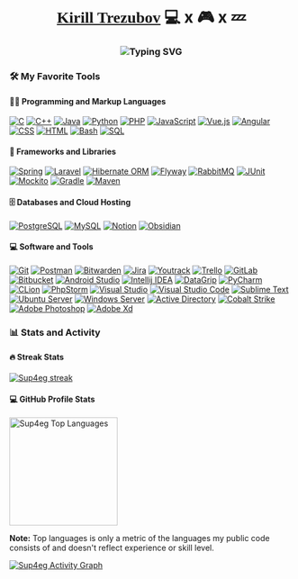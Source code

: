 <h1 align="center"><a href="https://www.linkedin.com/in/kirill-trezubov-50a009234/" style="font-family: Fira Code">Kirill Trezubov</a> 
💻  x 🎮 x 💤
<h3 align="center" dir="auto"<a href="https://github.com/Sup4eg"><img src="https://readme-typing-svg.demolab.com?font=Fira+Code&weight=600&pause=1000&random=false&width=600&lines=Programmer%2C+Developer%2C+Chief+Technical+Officer" alt="Typing SVG" /></a></h3>


<div> 
  <h3>🛠️ My Favorite Tools</h3>
  <h4>👨‍💻 Programming and Markup Languages</h4>
<p>
<a href="#"><img alt="C" src="https://custom-icon-badges.demolab.com/badge/C-03599C.svg?logo=c-in-hexagon&amp;logoColor=white"></a>
<a href="#"><img alt="C++" src="https://custom-icon-badges.demolab.com/badge/C++-9C033A.svg?logo=cpp2&logoColor=white"></a>
<a href="#"><img alt="Java" src="https://custom-icon-badges.demolab.com/badge/Java-007396.svg?logo=java&logoColor=white"></a>
<a href="#"><img alt="Python" src="https://custom-icon-badges.demolab.com/badge/Python-14354C.svg?logo=python&logoColor=white"></a>
<a href="#"><img alt="PHP" src="https://custom-icon-badges.demolab.com/badge/PHP-777BB4.svg?logo=php&logoColor=white"></a>
<a href="#"><img alt="JavaScript" src="https://custom-icon-badges.demolab.com/badge/JavaScript-F7DF1E.svg?logo=javascript&logoColor=black"></a>
<a href="#"><img alt="Vue.js" src="https://custom-icon-badges.demolab.com/badge/Vue.js-%2341b883?logo=Vue.js&logoColor=%23fff"></a>
<a href="#"><img alt="Angular" src="https://custom-icon-badges.demolab.com/badge/Angular-%23b52e31?logo=Angular&logoColor=%23fff"></a>
<a href="#"><img alt="CSS" src="https://custom-icon-badges.demolab.com/badge/CSS-1572B6.svg?logo=css3&logoColor=white"></a>
<a href="#"><img alt="HTML" src="https://custom-icon-badges.demolab.com/badge/HTML-E34F26.svg?logo=html5&logoColor=white"></a>
<a href="#"><img alt="Bash" src="https://custom-icon-badges.demolab.com/badge/Bash-121011.svg?logo=gnu-bash&logoColor=white"></a>
<a href="#"><img alt="SQL" src="https://custom-icon-badges.demolab.com/badge/SQL-025E8C.svg?logo=database&logoColor=white"></a>
</p>

  <h4>🧰 Frameworks and Libraries</h4>

<p>
<a href="#"><img alt="Spring" src="https://custom-icon-badges.demolab.com/badge/Spring-%23e2cc1e?logo=Spring&logoColor=%23fff"></a>
<a href="#"><img alt="Laravel" src="https://custom-icon-badges.demolab.com/badge/Laravel-%23fc0505?logo=Laravel&logoColor=%23fff"></a>
<a href="#"><img alt="Hibernate ORM" src="https://custom-icon-badges.demolab.com/badge/Hibernate-%23121011?logo=hibernate&logoColor=%23fff"></a>
<a href="#"><img alt="Flyway" src="https://custom-icon-badges.demolab.com/badge/Flyway-%23f00a15?logo=flyway&logoColor=%23fff"></a>
<a href="#"><img alt="RabbitMQ" src="https://custom-icon-badges.demolab.com/badge/RabbitMQ-%23121011?logo=rabbitmq&logoColor=%23f21707"></a>
<a href="#"><img alt="JUnit" src="https://custom-icon-badges.demolab.com/badge/JUnit-25A162.svg?logo=check-circle&logoColor=white"></a>  
<a href="#"><img alt="Mockito" src="https://custom-icon-badges.demolab.com/badge/Mockito-%23121011?logo=mocha&logoColor=%23fff"></a>
<a href="#"><img alt="Gradle" src="https://custom-icon-badges.demolab.com/badge/Gradle-%23423e31?logo=gradle"></a>
<a href="#"><img alt="Maven" src="https://custom-icon-badges.demolab.com/badge/Maven-%23474e80?logo=Apache%20Maven"></a>
</p>

  <h4>🗄️ Databases and Cloud Hosting</h4>

<p>
<a href="#"><img alt="PostgreSQL" src ="https://custom-icon-badges.demolab.com/badge/PostgreSQL-316192.svg?logo=postgresql&logoColor=white"></a>
<a href="#"><img alt="MySQL" src="https://custom-icon-badges.demolab.com/badge/MySQL-00f.svg?logo=mysql&logoColor=white"></a>
<a href="#"><img alt="Notion" src="https://custom-icon-badges.demolab.com/badge/Notion-010101.svg?logo=notion&logoColor=white"></a>
<a href="#"><img alt="Obsidian" src="https://custom-icon-badges.demolab.com/badge/Obsidian-%237356f0?logo=obsidian&logoColor=%23fff"></a>
</p>

  <h4>💻 Software and Tools</h4>

<p>
 <a href="#"><img alt="Git" src="https://custom-icon-badges.demolab.com/badge/Git-F05033.svg?logo=git&logoColor=white"></a>
 <a href="#"><img alt="Postman" src="https://custom-icon-badges.demolab.com/badge/Postman-FF6C37?logo=postman&logoColor=white"></a>
 <a href="#"><img alt="Bitwarden" src="https://custom-icon-badges.demolab.com/badge/-Bitwarden-175DDC?logo=bitwarden&logoColor=white"></a>
 <a href="#"><img alt="Jira" src="https://custom-icon-badges.demolab.com/badge/Jira-%231269e4?logo=Jira&logoColor=%23fff"></a>
 <a href="#"><img alt="Youtrack" src="https://custom-icon-badges.demolab.com/badge/Youtrack-%238264fa?logoColor=%23fff"></a>
 <a href="#"><img alt="Trello" src="https://custom-icon-badges.demolab.com/badge/Trello-%23293856?logo=Trello&logoColor=%23fff"></a>
 <a href="#"><img alt="GitLab" src="https://custom-icon-badges.demolab.com/badge/GitLab-%23fc6b0e?logo=gitlab&logoColor=%23fff"></a>
 <a href="#"><img alt="Bitbucket" src="https://custom-icon-badges.demolab.com/badge/Bitbucket-%232684ff?logo=Bitbucket&logoColor=%23fff"></a>
 <a href="#"><img alt="Android Studio" src="https://custom-icon-badges.demolab.com/badge/Android%20Studio-008678.svg?logo=android-studio&logoColor=white"></a>
 <a href="#"><img alt="Intellij IDEA" src="https://custom-icon-badges.demolab.com/badge/Intellij%20IDEA-%23147cef?logo=intellijidea&logoColor=%23fff"></a>
 <a href="#"><img alt="DataGrip" src="https://custom-icon-badges.demolab.com/badge/DataGrip-%23fb59e6?logo=datagrip&logoColor=%23fff"></a>
 <a href="#"><img alt="PyCharm" src="https://custom-icon-badges.demolab.com/badge/PyCharm-%2347dc80?logo=pycharm&logoColor=%23fff"></a>
 <a href="#"><img alt="CLion" src="https://custom-icon-badges.demolab.com/badge/CLion-%2308a9d0?logo=clion&logoColor=%23fff"></a>
 <a href="#"><img alt="PhpStorm" src="https://custom-icon-badges.demolab.com/badge/PhpStorm-%23954ff4?logo=phpstorm&logoColor=%23fff"></a>
 <a href="#"><img alt="Visual Studio" src="https://custom-icon-badges.demolab.com/badge/Visual%20Studio-%23a679dd?logo=visualstudio&logoColor=%23fff"></a>
 <a href="#"><img alt="Visual Studio Code" src="https://custom-icon-badges.demolab.com/badge/Visual%20Studio%20Code-0078d7.svg?logo=visual-studio-code&logoColor=white"></a>
 <a href="#"><img alt="Sublime Text" src="https://custom-icon-badges.demolab.com/badge/Sublime%20Text-%23484848?logo=sublimetext&logoColor=%23ff9702"></a>
 <a href="#"><img alt="Ubuntu Server" src="https://custom-icon-badges.demolab.com/badge/Ubuntu-%23fb4a0d?logo=ubuntu&logoColor=%23fff"></a>
 <a href="#"><img alt="Windows Server" src="https://custom-icon-badges.demolab.com/badge/Windows%20Server-%2300baf6?logo=windows10&logoColor=%23fff"></a>
 <a href="#"><img alt="Active Directory" src="https://custom-icon-badges.demolab.com/badge/Active%20Directory-%2300baf6?logo=windows10&logoColor=%23fff"></a>
 <a href="#"><img alt="Cobalt Strike" src="https://custom-icon-badges.demolab.com/badge/Cobalt%20Strike-%23121011?logoColor=%23fff"></a>
 <a href="#"><img alt="Adobe Photoshop" src="https://custom-icon-badges.demolab.com/badge/Photoshop-%23001e36?logo=adobephotoshop&logoColor=%23fff"></a>
 <a href="#"><img alt="Adobe Xd" src="https://custom-icon-badges.demolab.com/badge/Adobe%20Xd-%23ff61f6?logo=adobexd&logoColor=%23fff"></a>
  </p>
</div>

<div> 
  <h3>📊 Stats and Activity</h3>

  <h4>🔥 Streak Stats</h4>

  <p>
    <a href="https://github.com/sup4eg/github-readme-streak-stats">
      <img title="🔥 Get streak stats for your profile at git.io/streak-stats" alt="Sup4eg streak" src="https://streak-stats.demolab.com/?user=sup4eg&theme=tokyonight-duo&hide_border=true"/>
    </a>
  </p>

 <h4>💻 GitHub Profile Stats</h4>

  <!-- https://github.com/anuraghazra/github-readme-stats -->

  <a href="https://github.com/anuraghazra/github-readme-stats"><img alt="Sup4eg Top Languages" src="https://github-readme-stats.vercel.app/api/top-langs/?username=sup4eg&langs_count=8&layout=compact&theme=react&hide_border=true&bg_color=1F222E&title_color=36bcf7&icon_color=F8D866&hide=Jupyter%20Notebook,Roff" height="192px"/></a>
  <br/>

  <b>Note:</b> Top languages is only a metric of the languages my public code consists of and doesn't reflect experience or skill level.
  
  <!-- https://github.com/ashutosh00710/github-readme-activity-graph -->

 <a href="https://github.com/ashutosh00710/github-readme-activity-graph"><img alt="Sup4eg Activity Graph" src="https://github-readme-activity-graph.vercel.app/graph/?username=sup4eg&bg_color=1F222E&color=36bcf7&line=36bcf7&point=FFFFFF&hide_border=true" /></a>

</div>
